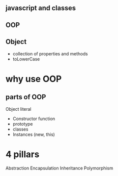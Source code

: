 ## javascript and classes

## OOP

## Object 

- collection of properties and methods
- toLowerCase

# why use OOP

## parts of OOP
Object literal

- Constructor function 
- prototype
- classes
- Instances (new, this)

# 4 pillars
Abstraction
Encapsulation
Inheritance
Polymorphism
